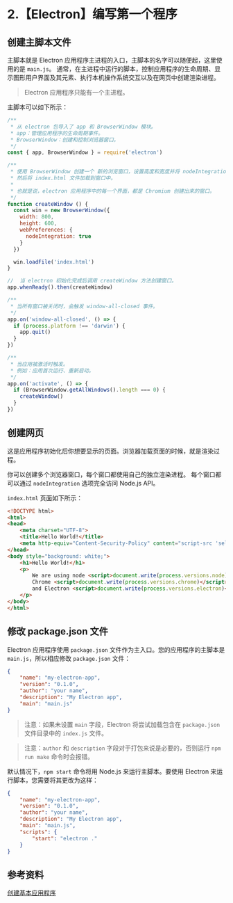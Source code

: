# 2.【Electron】编写第一个程序



## 创建主脚本文件

主脚本就是 Electron 应用程序主进程的入口，主脚本的名字可以随便起，这里使用的是 `main.js`。
通常，在主进程中运行的脚本，控制应用程序的生命周期、显示图形用户界面及其元素、执行本机操作系统交互以及在网页中创建渲染进程。

> Electron 应用程序只能有一个主进程。



主脚本可以如下所示：

```javascript
/**
 * 从 electron 包导入了 app 和 BrowserWindow 模块。
 * app：管理应用程序的生命周期事件。
 * BrowserWindow：创建和控制浏览器窗口。
 */
const { app, BrowserWindow } = require('electron')

/**
 * 使用 BrowserWindow 创建一个 新的浏览窗口，设置高度和宽度并将 nodeIntegration 设置为 true。
 * 然后将 index.html 文件加载到窗口中。
 * 
 * 也就是说，electron 应用程序中的每一个界面，都是 Chromium 创建出来的窗口。
 */
function createWindow () {
  const win = new BrowserWindow({
    width: 800,
    height: 600,
    webPreferences: {
      nodeIntegration: true
    }
  })

  win.loadFile('index.html')
}

//  当 electron 初始化完成后调用 createWindow 方法创建窗口。
app.whenReady().then(createWindow)

/**
 * 当所有窗口被关闭时，会触发 window-all-closed 事件。
 */
app.on('window-all-closed', () => {
  if (process.platform !== 'darwin') {
    app.quit()
  }
})

/**
 * 当应用被激活时触发。
 * 例如：应用首次运行、重新启动。
 */
app.on('activate', () => {
  if (BrowserWindow.getAllWindows().length === 0) {
    createWindow()
  }
})
```



## 创建网页

这是应用程序初始化后你想要显示的页面。浏览器加载页面的时候，就是渲染过程。

你可以创建多个浏览器窗口，每个窗口都使用自己的独立渲染进程。 每个窗口都可以通过 `nodeIntegration` 选项完全访问 Node.js API。

`index.html` 页面如下所示：

```html
<!DOCTYPE html>
<html>
<head>
    <meta charset="UTF-8">
    <title>Hello World!</title>
    <meta http-equiv="Content-Security-Policy" content="script-src 'self' 'unsafe-inline';" />
</head>
<body style="background: white;">
    <h1>Hello World!</h1>
    <p>
        We are using node <script>document.write(process.versions.node)</script>,
        Chrome <script>document.write(process.versions.chrome)</script>,
        and Electron <script>document.write(process.versions.electron)</script>.
    </p>
</body>
</html>
```



## 修改 package.json 文件

Electron 应用程序使用 `package.json` 文件作为主入口。您的应用程序的主脚本是 `main.js`，所以相应修改 `package.json` 文件：

```json
{
    "name": "my-electron-app",
    "version": "0.1.0",
    "author": "your name",
    "description": "My Electron app",
    "main": "main.js"
}
```
> 注意：如果未设置 `main` 字段，Electron 将尝试加载包含在 `package.json` 文件目录中的 `index.js` 文件。

> 注意：`author` 和 `description` 字段对于打包来说是必要的，否则运行 `npm run make` 命令时会报错。

默认情况下，`npm start` 命令将用 Node.js 来运行主脚本。要使用 Electron 来运行脚本，您需要将其更改为这样：

```json
{
    "name": "my-electron-app",
    "version": "0.1.0",
    "author": "your name",
    "description": "My Electron app",
    "main": "main.js",
    "scripts": {
        "start": "electron ."
    }
}
```



## 参考资料

[创建基本应用程序](https://www.electronjs.org/docs/tutorial/quick-start#%E5%88%9B%E5%BB%BA%E5%9F%BA%E6%9C%AC%E5%BA%94%E7%94%A8%E7%A8%8B%E5%BA%8F)

